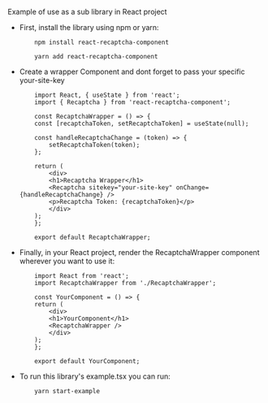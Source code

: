 Example of use as a sub library in React project

- First, install the library using npm or yarn:
    ```
        npm install react-recaptcha-component
    ```
    ```
        yarn add react-recaptcha-component
    ```

- Create a wrapper Component and dont forget to pass your specific your-site-key
    ```
        import React, { useState } from 'react';
        import { Recaptcha } from 'react-recaptcha-component';

        const RecaptchaWrapper = () => {
        const [recaptchaToken, setRecaptchaToken] = useState(null);

        const handleRecaptchaChange = (token) => {
            setRecaptchaToken(token);
        };

        return (
            <div>
            <h1>Recaptcha Wrapper</h1>
            <Recaptcha sitekey="your-site-key" onChange={handleRecaptchaChange} />
            <p>Recaptcha Token: {recaptchaToken}</p>
            </div>
        );
        };

        export default RecaptchaWrapper;
    ```

- Finally, in your React project, render the RecaptchaWrapper component wherever you want to use it:
    ```
        import React from 'react';
        import RecaptchaWrapper from './RecaptchaWrapper';

        const YourComponent = () => {
        return (
            <div>
            <h1>YourComponent</h1>
            <RecaptchaWrapper />
            </div>
        );
        };

        export default YourComponent;
    ```

- To run this library's example.tsx you can run:
    ```
        yarn start-example
    ```